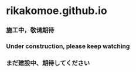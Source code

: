# rikakomoe.github.io

### 施工中，敬请期待

### Under construction, please keep watching

### まだ建設中、期待してください

